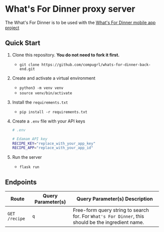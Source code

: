 # What's For Dinner proxy server

The What's For Dinner is to be used with the [What's For Dinner mobile app project](https://github.com/compugrl/whats-for-dinner)

## Quick Start

1. Clone this repository. **You do not need to fork it first.**
    - `git clone https://github.com/compugrl/whats-for-dinner-back-end.git`

1. Create and activate a virtual environment
    - `python3 -m venv venv`
    - `source venv/bin/activate`
1. Install the `requirements.txt`
    - `pip install -r requirements.txt`
1. Create a `.env` file with your API keys
    ```bash
    # .env

    # Edamam API key
    RECIPE_KEY="replace_with_your_app_key"
    RECIPE_APP="replace_with_your_app_id"

    ```

1. Run the server
    - `flask run`

## Endpoints

| Route | Query Parameter(s) | Query Parameter(s) Description |
|--|--|--|
|`GET` `/recipe`| `q` | Free-form query string to search for. For `What's For Dinner`, this should be the ingredient name. |



